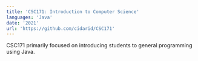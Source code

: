 ```yaml
---
title: 'CSC171: Introduction to Computer Science'
languages: 'Java'
date: '2021'
url: 'https://github.com/cidarid/CSC171'
---
```

CSC171 primarily focused on introducing students to general programming using Java. 